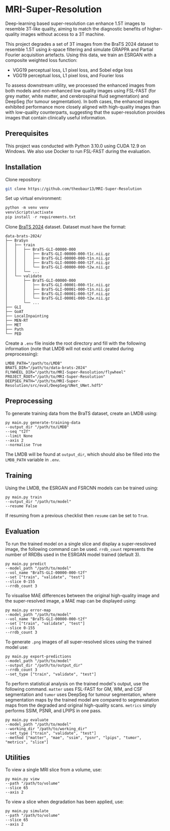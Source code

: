# MRI-Super-Resolution
Deep-learning based super-resolution can enhance 1.5T images to resemble 3T-like quality, aiming to match the diagnostic benefits of higher-quality images without access to a 3T machine. 

This project degrades a set of 3T images from the BraTS 2024 dataset to resemble 1.5T using $k$-space filtering and simulate GRAPPA and Partial Fourier acquisition artefacts. Using this data, we train an ESRGAN with a composite weighted loss function:
- VGG19 perceptual loss, L1 pixel loss, and Sobel edge loss
- VGG19 perceptual loss, L1 pixel loss, and Fourier loss 

To assess downstream utility, we processed the enhanced images from both
models and non-enhanced low quality images using FSL-FAST (for grey matter,
white matter, and cerebrospinal fluid segmentation) and DeepSeg (for tumour
segmentation). In both cases, the enhanced images exhibited performance more
closely aligned with high-quality images than with low-quality counterparts,
suggesting that the super-resolution provides images that contain clinically
useful information.

## Prerequisites
This project was conducted with Python 3.10.0 using CUDA 12.9 on Windows. We also use Docker to run FSL-FAST during the evaluation.

## Installation
Clone repository:
```bash
git clone https://github.com/theobaur13/MRI-Super-Resolution
```

Set up virtual environment:
```python
python -m venv venv
venv\Scripts\activate
pip install -r requirements.txt
```

Clone [BraTS 2024](https://www.synapse.org/Synapse:syn53708249/wiki/626323) dataset. Dataset must have the format:
```
data-brats-2024/
├── BraSyn
│   ├── train
│   │   ├── BraTS-GLI-00000-000
│   │   │   ├── BraTS-GLI-00000-000-t1c.nii.gz
│   │   │   ├── BraTS-GLI-00000-000-t1n.nii.gz
│   │   │   ├── BraTS-GLI-00000-000-t2f.nii.gz
│   │   │   └── BraTS-GLI-00000-000-t2w.nii.gz
│   │   └── ...
│   └── validate
│       ├── BraTS-GLI-00000-000
│       │   ├── BraTS-GLI-00001-000-t1c.nii.gz
│       │   ├── BraTS-GLI-00001-000-t1n.nii.gz
│       │   ├── BraTS-GLI-00001-000-t2f.nii.gz
│       │   └── BraTS-GLI-00001-000-t2w.nii.gz
│       └── ...
├── GLI
├── GoAT
├── LocalInpainting
├── MEN-RT
├── MET
├── Path
└── PED
```

Create a `.env` file inside the root directory and fill with the following information (note that LMDB will not exist until created during preprocessing):
```
LMDB_PATH="/path/to/LMDB"
BRATS_DIR="/path/to/data-brats-2024"
FLYWHEEL_DIR="/path/to/MRI-Super-Resolution/flywheel"
PROJECT_ROOT="/path/to/MRI-Super-Resolution"
DEEPSEG_PATH="/path/to/MRI-Super-Resolution/src/eval/DeepSeg/UNet_UNet.hdf5"
```

## Preprocessing
To generate training data from the BraTS dataset, create an LMDB using:
```
py main.py generate-training-data 
--output_dir "/path/to/LMDB"
--seq "t2f"
--limit None
--axis 2
--normalise True
```
The LMDB will be found at `output_dir`, which should also be filled into the `LMDB_PATH` variable in `.env`.

## Training
Using the LMDB, the ESRGAN and FSRCNN models can be trained using:
```
py main.py train
--output_dir "/path/to/model"
--resume False
```
If resuming from a previous checklist then `resume` can be set to `True`.

## Evaluation
To run the trained model on a single slice and display a super-resoloved image, the following command can be used. `rrdb_count` represents the number of RRDBs used in the ESRGAN model trained (default 3).
```
py main.py predict
--model_path "/path/to/model"
--vol_name "BraTS-GLI-00000-000-t2f"
--set ["train", "validate", "test"]
--slice 0-155
--rrdb_count 3
```

To visualise MAE differences between the original high-quality image and the super-resolved image, a MAE map can be displayed using:
```
py main.py error-map
--model_path "/path/to/model"
--vol_name "BraTS-GLI-00000-000-t2f"
--set ["train", "validate", "test"]
--slice 0-155
--rrdb_count 3
```

To generate `.png` images of all super-resolved slices using the trained model use:
```
py main.py export-predictions
--model_path "/path/to/model"
--output_dir "/path/to/output_dir"
--rrdb_count 3
--set_type ["train", "validate", "test"]
```

To perform statistical analysis on the trained model's output, use the following command. `matter` uses FSL-FAST for GM, WM, and CSF segmentation and `tumor` uses DeepSeg for tumour segmentation, where segmentation maps by the trained model are compared to segmenatation maps from the degraded and original high-quality scans. `metrics` simply performs SSIM, PSNR, and LPIPS in one pass.
```
py main.py evaluate
--model_path "/path/to/model"
--working_dir "/path/to/working_dir"
--set_type ["train", "validate", "test"]
--method ["matter", "mae", "ssim", "psnr", "lpips", "tumor", "metrics", "slice"]
```

## Utilities
To view a single MRI slice from a volume, use:
```
py main.py view
--path "/path/to/volume"
--slice 65
--axis 2
```
To view a slice when degradation has been applied, use:
```
py main.py simulate
--path "/path/to/volume"
--slice 65
--axis 2
```